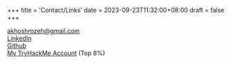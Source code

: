 +++
title = 'Contact/Links'
date = 2023-09-23T11:32:00+08:00
draft = false
+++

akhoshrozeh@gmail.com\
[LinkedIn](https://www.linkedin.com/in/anthony-khoshrozeh)\
[Github](https://www.github.com/akhoshrozeh)\
[My TryHackMe Account](https://tryhackme.com/p/akhoshrozeh) (Top 8%)